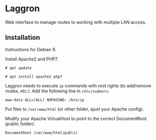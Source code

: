 # Laggron
Web interface to manage routes to working with multiple LAN access.

## Installation
Instructions for Debian 9.

Install Apache2 and PHP7.

```# apt update ```

```# apt install apache2 php7 ```

Laggron needs to execute ```ip``` commands with root rights (to add/remove routes, etc.). Add the following line in ```/etc/sudoers```:

```www-data ALL=(ALL) NOPASSWD: /bin/ip```

Put files to ```/var/www/html``` (or other folder, ajust your Apache config).

Modify your Apache VirtualHost to point to the correct DocumentRoot (public folder):

```DocumentRoot /var/www/html/public```
